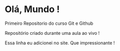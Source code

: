 # Olá, Mundo !
 Primeiro Repositorio do curso Git e Github

Repositório criado durante uma aula ao vivo !

Essa linha eu adicionei no site. Que impressionante !
